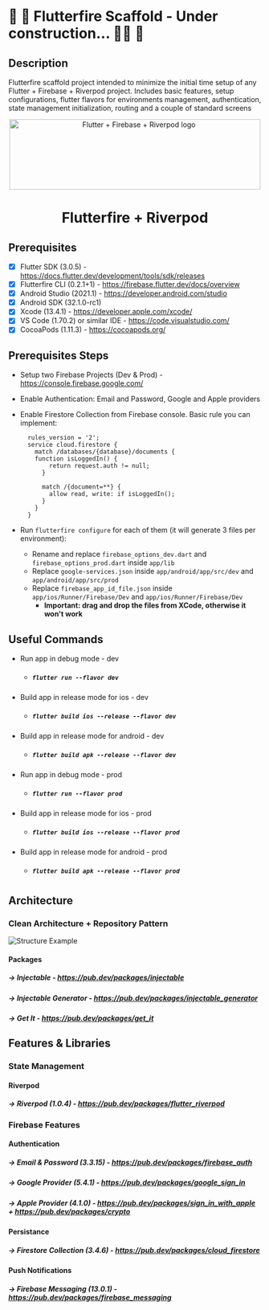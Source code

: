 # :construction: :construction_worker: Flutterfire Scaffold - Under construction... :construction_worker_woman: :construction:

## Description
Flutterfire scaffold project intended to minimize the initial time setup of any Flutter + Firebase + Riverpod project. Includes basic features, setup configurations, flutter flavors for environments management, authentication, state management initialization, routing and a couple of standard screens

<div align="center">
  <a href="https://firebase.flutter.dev/docs/overview/">
    <img width="500" height="140px" src="https://user-images.githubusercontent.com/22548752/186985350-2c9af743-aa82-47b5-b373-94e72a62c560.jpg" alt="Flutter + Firebase + Riverpod logo"><br/>
  </a>
  <h1 align="center">Flutterfire + Riverpod</h1>
</div>

## Prerequisites
- [x] Flutter SDK (3.0.5) - https://docs.flutter.dev/development/tools/sdk/releases
- [x] Flutterfire CLI (0.2.1+1) - https://firebase.flutter.dev/docs/overview
- [x] Android Studio (2021.1) - https://developer.android.com/studio
- [x] Android SDK (32.1.0-rc1)
- [x] Xcode (13.4.1) - https://developer.apple.com/xcode/
- [x] VS Code (1.70.2) or similar IDE - https://code.visualstudio.com/
- [x] CocoaPods (1.11.3) - https://cocoapods.org/

## Prerequisites Steps
- Setup two Firebase Projects (Dev & Prod) - https://console.firebase.google.com/
- Enable Authentication: Email and Password, Google and Apple providers
- Enable Firestore Collection from Firebase console. Basic rule you can implement:

  ```
    rules_version = '2';
    service cloud.firestore {
      match /databases/{database}/documents {
      function isLoggedIn() {
          return request.auth != null;
        }
        
        match /{document=**} {
          allow read, write: if isLoggedIn();
        }
      }
    }
    ```
- Run `flutterfire configure` for each of them (it will generate 3 files per environment):
  - Rename and replace `firebase_options_dev.dart` and `firebase_options_prod.dart` inside `app/lib`
  - Replace `google-services.json` inside `app/android/app/src/dev` and `app/android/app/src/prod`
  - Replace `firebase_app_id_file.json` inside `app/ios/Runner/Firebase/Dev` and `app/ios/Runner/Firebase/Dev` 
    - **Important: drag and drop the files from XCode, otherwise it won't work**

## Useful Commands
- Run app in debug mode - dev
  - ##### `flutter run --flavor dev`
- Build app in release mode for ios - dev
  - ##### `flutter build ios --release --flavor dev`
- Build app in release mode for android - dev
  - ##### `flutter build apk --release --flavor dev`
- Run app in debug mode - prod
  - ##### `flutter run --flavor prod`
- Build app in release mode for ios - prod
  - ##### `flutter build ios --release --flavor prod`
- Build app in release mode for android - prod
  - ##### `flutter build apk --release --flavor prod`

#

## Architecture
### Clean Architecture + Repository Pattern
![Structure Example](https://miro.medium.com/max/1400/1*xxr1Idc8UoNELOzqXcJnag.png)

#### Packages
##### -> Injectable - https://pub.dev/packages/injectable
##### -> Injectable Generator - https://pub.dev/packages/injectable_generator
##### -> Get It - https://pub.dev/packages/get_it

## Features & Libraries

### State Management
#### Riverpod
##### -> Riverpod (1.0.4) - https://pub.dev/packages/flutter_riverpod

### Firebase Features

#### Authentication
##### -> Email & Password (3.3.15) - https://pub.dev/packages/firebase_auth
##### -> Google Provider (5.4.1) - https://pub.dev/packages/google_sign_in
##### -> Apple Provider (4.1.0) - https://pub.dev/packages/sign_in_with_apple + https://pub.dev/packages/crypto

#### Persistance
##### -> Firestore Collection (3.4.6) - https://pub.dev/packages/cloud_firestore

#### Push Notifications
##### -> Firebase Messaging (13.0.1) - https://pub.dev/packages/firebase_messaging
